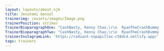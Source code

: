 ```yaml
---
layout: layouts/about.njk
title: Jesutomi daniel
trainerimg: /assets/images/Image.png
trainerPosition: striker
TrainerBioparagraphOne: "CashNasty, Kenny Chao,\r\n  RyanTheCrashDummy and plethora of other influencers as well as high school,\r\n  division 1, and pro talent. He "
TrainerBioparagraphTwo: "CashNasty, Kenny Chao,\r\n  RyanTheCrashDummy and plethora of other influencers as well as high school,\r\n  division 1, and pro talent. He "
trainerInstagramLink: 'https://radiant-sopapillas-c58dc4.netlify.app/'
tags: trainers
---
```


